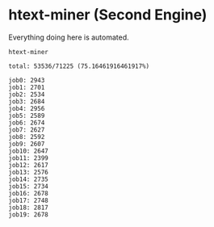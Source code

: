 # htext-miner (Second Engine)

Everything doing here is automated.

```
htext-miner

total: 53536/71225 (75.16461916461917%)

job0: 2943
job1: 2701
job2: 2534
job3: 2684
job4: 2956
job5: 2589
job6: 2674
job7: 2627
job8: 2592
job9: 2607
job10: 2647
job11: 2399
job12: 2617
job13: 2576
job14: 2735
job15: 2734
job16: 2678
job17: 2748
job18: 2817
job19: 2678
```